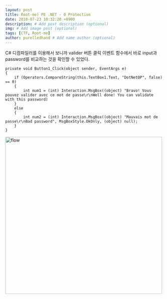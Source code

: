 ```yaml
---
layout: post
title: Root-me) PE .NET - 0 Protection
date: 2018-07-23 10:32:20 +0900
description: # Add post description (optional)
img: # Add image post (optional)
tags: [CTF, Root-me]
author: purelledhand # Add name author (optional)
---
```

C# 디컴파일러를 이용해서 보니까 valider 버튼 클릭 이벤트 함수에서 바로 input과 password를 비교하는 것을 확인할 수 있었다.

    private void Button1_Click(object sender, EventArgs e)
    {
        if (Operators.CompareString(this.TextBox1.Text, "DotNetOP", false) == 0)
        {
            int num1 = (int) Interaction.MsgBox((object) "Bravo! Vous pouvez valider avec ce mot de passe\r\nWell done! You can validate with this password)
        }
        else
        {
            int num2 = (int) Interaction.MsgBox((object) "Mauvais mot de passe\r\nBad password", MsgBoxStyle.OkOnly, (object) null);
        }
    }


<img src="{{site.baseurl}}/assets/img/rootme/cracking/pedotnetzero.png" alt="flow" style="width: 500px; margin: 0 auto;"/>